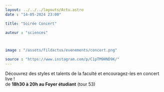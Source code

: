 ```yaml
---
layout: ../../../layouts/Actu.astro
date : "14-05-2024 23:00"

title: "Soirée Concert"

auteur : "sciences"



image : "/assets/fildactus/evenements/concert.png"

source : "https://www.instagram.com/p/C1pTM9HND9K/"
---
```


Découvrez des styles et talents de la faculté et encouragez-les en concert live !  
de __18h30 à 20h au Foyer étudiant__ (tour 53)